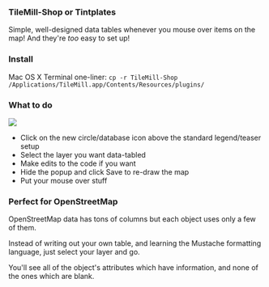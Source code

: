 <h3>TileMill-Shop or Tintplates</h3>

Simple, well-designed data tables whenever you mouse over items on the map!
And they're <i>too</i> easy to set up!

<h3>Install</h3>
Mac OS X Terminal one-liner:
<code>cp -r TileMill-Shop /Applications/TileMill.app/Contents/Resources/plugins/</code>

<h3>What to do</h3>
<img src="http://i.imgur.com/VT2g9.png"/>

<ul>
<li>Click on the new circle/database icon above the standard legend/teaser setup</li>
<li>Select the layer you want data-tabled</li>
<li>Make edits to the code if you want</li>
<li>Hide the popup and click Save to re-draw the map</li>
<li>Put your mouse over stuff</li>
</ul>

<h3>Perfect for OpenStreetMap</h3>
OpenStreetMap data has tons of columns but each object uses only a few of them.

Instead of writing out your own table, and learning the Mustache formatting language, just select your layer and go.

You'll see all of the object's attributes which have information, and none of the ones which are blank.
